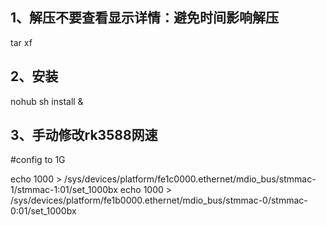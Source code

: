  ## 1、解压不要查看显示详情：避免时间影响解压
tar xf 

## 2、安装
nohub sh install  &

## 3、手动修改rk3588网速
  #config to 1G
  
echo 1000 > /sys/devices/platform/fe1c0000.ethernet/mdio_bus/stmmac-1/stmmac-1\:01/set_1000bx
echo 1000 > /sys/devices/platform/fe1b0000.ethernet/mdio_bus/stmmac-0/stmmac-0\:01/set_1000bx
